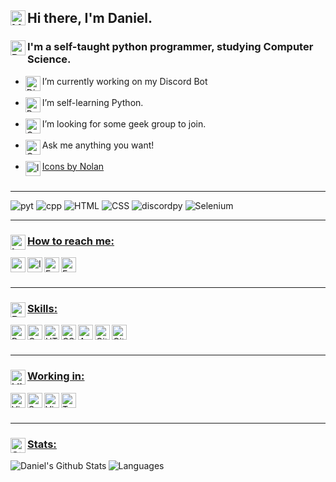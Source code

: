 ## <img  align="left" alt="HandShake" width="24px" src="https://img.icons8.com/nolan/64/so-so.png"/> Hi there, I'm Daniel.


### <img align="left" alt="Dev" width="24px" src="https://img.icons8.com/nolan/64/developer.png"/> I'm a self-taught python programmer, studying Computer Science. 


- <img align="left" alt="Discord" width="24px" src="https://img.icons8.com/nolan/64/discord-logo.png"/></img> I’m currently working on my Discord Bot<br/><br/>
- <img align="left" alt="Python" width="24px" src="https://img.icons8.com/nolan/64/python.png"/> I’m self-learning Python.<br/><br/>
- <img align="left" alt="Group" width="24px" src="https://img.icons8.com/nolan/64/conference-call.png"/> I’m looking for some geek group to join.<br/><br/>
- <img align="left" alt="QuestionMark" width="24px" src="https://img.icons8.com/nolan/64/question-mark.png"/> Ask me anything you want!<br/><br/>
- <img align="left" alt="Icons" width="24px" src="https://img.icons8.com/nolan/64/info.png"/>[Icons by Nolan][icons]<br/><br/>

---




![pyt](https://img.shields.io/badge/python-3.7-8d42fb?style=for-the-badge&logo=python&logoColor=8d42fb) ![cpp](https://img.shields.io/badge/c++-11-3f67fb?style=for-the-badge&logoColor=3f67fb&logo=c%2B%2B) ![HTML](https://img.shields.io/badge/HTML-5-8d42fb?style=for-the-badge&logoColor=8d42fb&logo=html5) ![CSS](https://img.shields.io/badge/CSS-3-3f67fb?style=for-the-badge&logoColor=3f67fb&logo=css3)  ![discordpy](https://img.shields.io/badge/discord-py-8d42fb?style=for-the-badge&logo=discord&logoColor=8d42fb) ![Selenium](https://img.shields.io/badge/Selenium-3.141.0-3f67fb?style=for-the-badge&logoColor=3f67fb&logo=sellfy)


---

### <ins><img align="left" alt="Info" width="24px" src="https://img.icons8.com/nolan/64/information.png"/>How to reach me:</ins>

[<img align="left" alt="website.com" width="24px" src="https://img.icons8.com/nolan/64/domain.png" />][website]
[<img align="left" alt="Instagram" width="24px" src="https://img.icons8.com/nolan/64/instagram-new.png" />][instagram]
[<img align="left" alt="Facebook" width="24px" src="https://img.icons8.com/nolan/64/facebook.png" />][facebook]
[<img align="left" alt="Email" width="24px" src="https://img.icons8.com/nolan/64/gmail.png" />][email]

<br/>
<br/>

---

### <ins><img align="left" alt="Brian" width="24px" src="https://img.icons8.com/nolan/64/brain.png"/>Skills:</ins>

<img align="left" alt="Python" width="24px" src="https://img.icons8.com/nolan/64/python.png" />

<img align="left" alt="C++" width="24px" src="https://lun-eu.icons8.com/api/assets/267cb9b1-9332-441f-99d9-24bb636c75b3/C   icon 2.png" />

<img align="left" alt="HTML5" width="24px" src="https://img.icons8.com/nolan/64/html-5.png" />

<img align="left" alt="CSS3" width="24px" src="https://img.icons8.com/nolan/64/css-filetype.png" />

<img align="left" alt="AWS" width="24px" src="https://lun-eu.icons8.com/api/assets/68eeb685-85cd-4e52-be77-96cb8383258c/Amazon Web Services icon.png" />

<img align="left" alt="Git" width="24px" src="https://lun-eu.icons8.com/api/assets/6f6faaae-b7fe-4fb0-8b02-4c9e2583555a/Git icon.png" />

<img align="left" alt="GitHub" width="24px" src="https://img.icons8.com/nolan/64/github.png" />



<br>
<br>

---

### <ins><img align="left" alt="Visual Studio Code" width="24px" src="https://img.icons8.com/nolan/64/maintenance.png"/>Working in:</ins> 

<img align="left" alt="Visual Studio Code" width="24px" src="https://img.icons8.com/nolan/64/visual-studio-code-2019.png" />

<img align="left" alt="Sublime" width="24px" src="https://img.icons8.com/nolan/64/sublime-text-new-logo.png"/>

<img align="left" alt="Visual Studio" width="24px" src="https://img.icons8.com/nolan/64/visual-studio-2019.png" />

<img align="left" alt="Terminal" width="24px" src="https://img.icons8.com/nolan/64/console.png" />

<br/>
<br/>

---

### <ins><img align="left" alt="Stats" width="24px" src="https://img.icons8.com/nolan/64/line-chart.png"/>[Stats:][githubstat]</ins>

<img align="left" alt="Daniel's Github Stats" src="https://github-readme-stats.vercel.app/api?username=Daydream404&show_icons=true&hide_border=true&title_color=f1f1f1&bg_color=0d1117&text_color=f1f1f1&icon_color=f1f1f1&include_all_commits=true" />

<img align="left" alt="Languages" src="https://github-readme-stats.vercel.app/api/top-langs/?username=Daydream404&bg_color=0d1117&title_color=f1f1f1&text_color=f1f1f1&icon_color=f1f1f1&hide_border=true" />
 


[githubstat]: https://github.com/anuraghazra/github-readme-stats
[instagram]: https://instagram.com/slosar._.daniel
[email]: mailto:danielslosar@protonmail.com
[facebook]: https://www.facebook.com/405error
[website]: https://daydream404.github.io/website/
[icons]: https://icons8.com/icons/nolan
